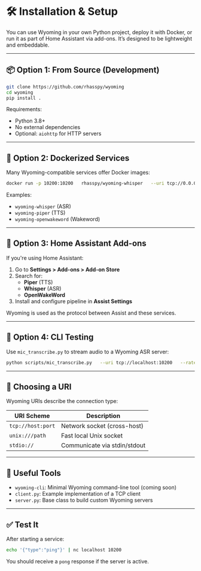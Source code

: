 # 🛠️ Installation & Setup

You can use Wyoming in your own Python project, deploy it with Docker, or run it as part of Home Assistant via add-ons. It’s designed to be lightweight and embeddable.

---

## 📦 Option 1: From Source (Development)

```bash
git clone https://github.com/rhasspy/wyoming
cd wyoming
pip install .
```

Requirements:
- Python 3.8+
- No external dependencies
- Optional: `aiohttp` for HTTP servers

---

## 🐳 Option 2: Dockerized Services

Many Wyoming-compatible services offer Docker images:

```bash
docker run -p 10200:10200   rhasspy/wyoming-whisper   --uri tcp://0.0.0.0:10200
```

Examples:
- `wyoming-whisper` (ASR)
- `wyoming-piper` (TTS)
- `wyoming-openwakeword` (Wakeword)

---

## 🧠 Option 3: Home Assistant Add-ons

If you're using Home Assistant:

1. Go to **Settings > Add-ons > Add-on Store**
2. Search for:
   - **Piper** (TTS)
   - **Whisper** (ASR)
   - **OpenWakeWord**
3. Install and configure pipeline in **Assist Settings**

Wyoming is used as the protocol between Assist and these services.

---

## 🧪 Option 4: CLI Testing

Use `mic_transcribe.py` to stream audio to a Wyoming ASR server:

```bash
python scripts/mic_transcribe.py   --uri tcp://localhost:10200   --rate 16000 --width 2 --channels 1
```

---

## 🔌 Choosing a URI

Wyoming URIs describe the connection type:

| URI Scheme        | Description                     |
|------------------|---------------------------------|
| `tcp://host:port` | Network socket (cross-host)     |
| `unix:///path`    | Fast local Unix socket          |
| `stdio://`        | Communicate via stdin/stdout    |

---

## 🧰 Useful Tools

- `wyoming-cli`: Minimal Wyoming command-line tool (coming soon)
- `client.py`: Example implementation of a TCP client
- `server.py`: Base class to build custom Wyoming servers

---

## ✅ Test It

After starting a service:

```bash
echo '{"type":"ping"}' | nc localhost 10200
```

You should receive a `pong` response if the server is active.


